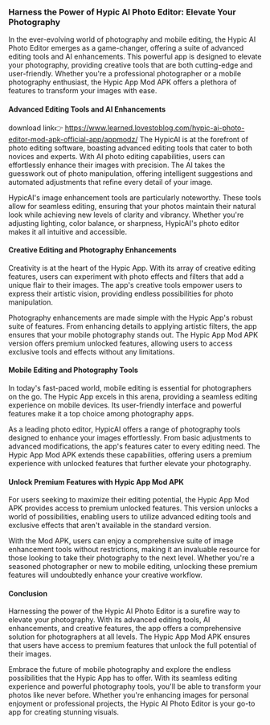 
### Harness the Power of Hypic AI Photo Editor: Elevate Your Photography

In the ever-evolving world of photography and mobile editing, the Hypic AI Photo Editor emerges as a game-changer, offering a suite of advanced editing tools and AI enhancements. This powerful app is designed to elevate your photography, providing creative tools that are both cutting-edge and user-friendly. Whether you're a professional photographer or a mobile photography enthusiast, the Hypic App Mod APK offers a plethora of features to transform your images with ease.

#### Advanced Editing Tools and AI Enhancements

download link👉 https://www.learned.lovestoblog.com/hypic-ai-photo-editor-mod-apk-official-app/appmodz/
The HypicAI is at the forefront of photo editing software, boasting advanced editing tools that cater to both novices and experts. With AI photo editing capabilities, users can effortlessly enhance their images with precision. The AI takes the guesswork out of photo manipulation, offering intelligent suggestions and automated adjustments that refine every detail of your image.

HypicAI's image enhancement tools are particularly noteworthy. These tools allow for seamless editing, ensuring that your photos maintain their natural look while achieving new levels of clarity and vibrancy. Whether you're adjusting lighting, color balance, or sharpness, HypicAI's photo editor makes it all intuitive and accessible.

#### Creative Editing and Photography Enhancements

Creativity is at the heart of the Hypic App. With its array of creative editing features, users can experiment with photo effects and filters that add a unique flair to their images. The app's creative tools empower users to express their artistic vision, providing endless possibilities for photo manipulation.

Photography enhancements are made simple with the Hypic App's robust suite of features. From enhancing details to applying artistic filters, the app ensures that your mobile photography stands out. The Hypic App Mod APK version offers premium unlocked features, allowing users to access exclusive tools and effects without any limitations.

#### Mobile Editing and Photography Tools

In today's fast-paced world, mobile editing is essential for photographers on the go. The Hypic App excels in this arena, providing a seamless editing experience on mobile devices. Its user-friendly interface and powerful features make it a top choice among photography apps.

As a leading photo editor, HypicAI offers a range of photography tools designed to enhance your images effortlessly. From basic adjustments to advanced modifications, the app's features cater to every editing need. The Hypic App Mod APK extends these capabilities, offering users a premium experience with unlocked features that further elevate your photography.

#### Unlock Premium Features with Hypic App Mod APK

For users seeking to maximize their editing potential, the Hypic App Mod APK provides access to premium unlocked features. This version unlocks a world of possibilities, enabling users to utilize advanced editing tools and exclusive effects that aren't available in the standard version.

With the Mod APK, users can enjoy a comprehensive suite of image enhancement tools without restrictions, making it an invaluable resource for those looking to take their photography to the next level. Whether you're a seasoned photographer or new to mobile editing, unlocking these premium features will undoubtedly enhance your creative workflow.

#### Conclusion

Harnessing the power of the Hypic AI Photo Editor is a surefire way to elevate your photography. With its advanced editing tools, AI enhancements, and creative features, the app offers a comprehensive solution for photographers at all levels. The Hypic App Mod APK ensures that users have access to premium features that unlock the full potential of their images.

Embrace the future of mobile photography and explore the endless possibilities that the Hypic App has to offer. With its seamless editing experience and powerful photography tools, you'll be able to transform your photos like never before. Whether you're enhancing images for personal enjoyment or professional projects, the Hypic AI Photo Editor is your go-to app for creating stunning visuals. 
